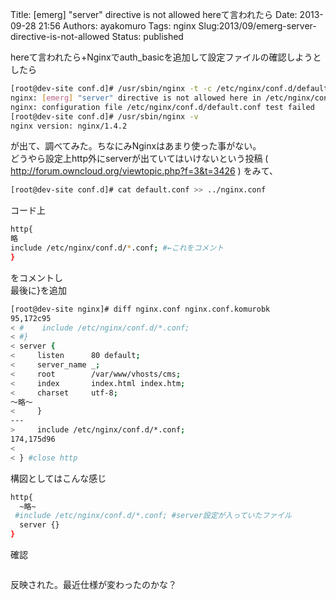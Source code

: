 Title: [emerg] "server" directive is not allowed hereて言われたら
Date: 2013-09-28 21:56
Authors: ayakomuro
Tags:  nginx
Slug:2013/09/emerg-server-directive-is-not-allowed
Status: published


hereて言われたら+Nginxでauth\_basicを追加して設定ファイルの確認しようとしたら  

```sh
[root@dev-site conf.d]# /usr/sbin/nginx -t -c /etc/nginx/conf.d/default.conf
nginx: [emerg] "server" directive is not allowed here in /etc/nginx/conf.d/default.conf:1
nginx: configuration file /etc/nginx/conf.d/default.conf test failed
[root@dev-site conf.d]# /usr/sbin/nginx -v
nginx version: nginx/1.4.2
```

が出て、調べてみた。ちなにみNginxはあまり使った事がない。  
どうやら設定上http外にserverが出ていてはいけないという投稿 (
<http://forum.owncloud.org/viewtopic.php?f=3&t=3426> ) をみて、

```sh
[root@dev-site conf.d]# cat default.conf >> ../nginx.conf
```

コード上  

```sh
http{
略
include /etc/nginx/conf.d/*.conf; #←これをコメント
}
```

をコメントし  
最後に}を追加  

```sh
[root@dev-site nginx]# diff nginx.conf nginx.conf.komurobk
95,172c95
< #    include /etc/nginx/conf.d/*.conf;
< #}
< server {
<     listen      80 default;
<     server_name _;
<     root        /var/www/vhosts/cms;
<     index       index.html index.htm;
<     charset     utf-8;
〜略〜
<     }
---
>     include /etc/nginx/conf.d/*.conf;
174,175d96
<
< } #close http

```
構図としてはこんな感じ
```sh
http{
  ~略~
 #include /etc/nginx/conf.d/*.conf; #server設定が入っていたファイル
  server {}
}
```


確認  

```sh
```

反映された。最近仕様が変わったのかな？
